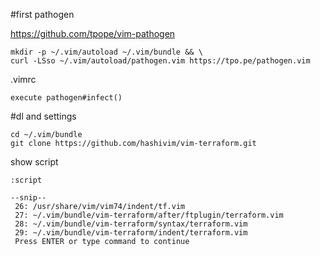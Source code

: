 
#first
pathogen

https://github.com/tpope/vim-pathogen

```
mkdir -p ~/.vim/autoload ~/.vim/bundle && \
curl -LSso ~/.vim/autoload/pathogen.vim https://tpo.pe/pathogen.vim
```

.vimrc
```vim
execute pathogen#infect()
```

#dl and settings
```
cd ~/.vim/bundle
git clone https://github.com/hashivim/vim-terraform.git
```

show script

`:script`

```
--snip--
 26: /usr/share/vim/vim74/indent/tf.vim
 27: ~/.vim/bundle/vim-terraform/after/ftplugin/terraform.vim
 28: ~/.vim/bundle/vim-terraform/syntax/terraform.vim
 29: ~/.vim/bundle/vim-terraform/indent/terraform.vim
 Press ENTER or type command to continue
```
